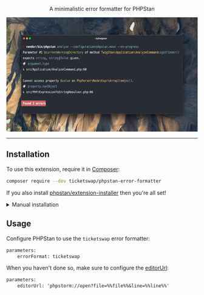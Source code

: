 <p align="center">
    A minimalistic error formatter for PHPStan
</p>

<p align="center">
    <img src="https://raw.githubusercontent.com/TicketSwap/phpstan-error-formatter/main/screenshot.png" alt="Screenshot" height="300">
</p>

------

## Installation

To use this extension, require it in [Composer](https://getcomposer.org/):

```bash
composer require --dev ticketswap/phpstan-error-formatter
```

If you also install [phpstan/extension-installer](https://github.com/phpstan/extension-installer) then you're all set!

<details>
  <summary>Manual installation</summary>

If you don't want to use `phpstan/extension-installer`, include extension.neon in your project's PHPStan config:

```neon
includes:
    - vendor/ticketswap/phpstan-error-formatter/extension.neon
```
</details>

## Usage

Configure PHPStan to use the `ticketswap` error formatter:
```neon
parameters:
    errorFormat: ticketswap
```

When you haven't done so, make sure to configure the [editorUrl](https://phpstan.org/user-guide/output-format#opening-file-in-an-editor):
```neon
parameters:
    editorUrl: 'phpstorm://open?file=%%file%%&line=%%line%%'
